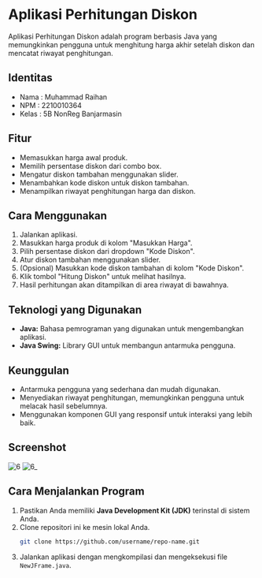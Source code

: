# Aplikasi Perhitungan Diskon

Aplikasi Perhitungan Diskon adalah program berbasis Java yang memungkinkan pengguna untuk menghitung harga akhir setelah diskon dan mencatat riwayat penghitungan.

## Identitas
- Nama  : Muhammad Raihan
- NPM   : 2210010364
- Kelas : 5B NonReg Banjarmasin

## Fitur
- Memasukkan harga awal produk.
- Memilih persentase diskon dari combo box.
- Mengatur diskon tambahan menggunakan slider.
- Menambahkan kode diskon untuk diskon tambahan.
- Menampilkan riwayat penghitungan harga dan diskon.

## Cara Menggunakan
1. Jalankan aplikasi.
2. Masukkan harga produk di kolom "Masukkan Harga".
3. Pilih persentase diskon dari dropdown "Kode Diskon".
4. Atur diskon tambahan menggunakan slider.
5. (Opsional) Masukkan kode diskon tambahan di kolom "Kode Diskon".
6. Klik tombol "Hitung Diskon" untuk melihat hasilnya.
7. Hasil perhitungan akan ditampilkan di area riwayat di bawahnya.

## Teknologi yang Digunakan
- **Java:** Bahasa pemrograman yang digunakan untuk mengembangkan aplikasi.
- **Java Swing:** Library GUI untuk membangun antarmuka pengguna.

## Keunggulan
- Antarmuka pengguna yang sederhana dan mudah digunakan.
- Menyediakan riwayat penghitungan, memungkinkan pengguna untuk melacak hasil sebelumnya.
- Menggunakan komponen GUI yang responsif untuk interaksi yang lebih baik.

## Screenshot
![6](https://github.com/user-attachments/assets/75f2ee73-f104-499e-ba76-447664c72e77)
![6_](https://github.com/user-attachments/assets/7bcae4f3-1846-4a90-a05f-36b6025ee3cb)

## Cara Menjalankan Program
1. Pastikan Anda memiliki **Java Development Kit (JDK)** terinstal di sistem Anda.
2. Clone repositori ini ke mesin lokal Anda.
   ```bash
   git clone https://github.com/username/repo-name.git
3. Jalankan aplikasi dengan mengkompilasi dan mengeksekusi file `NewJFrame.java`.
